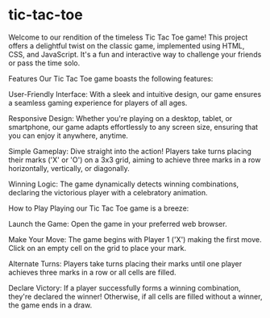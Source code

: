 # tic-tac-toe

Welcome to our rendition of the timeless Tic Tac Toe game! This project offers a delightful twist on the classic game, implemented using HTML, CSS, and JavaScript. It's a fun and interactive way to challenge your friends or pass the time solo.

Features
Our Tic Tac Toe game boasts the following features:

User-Friendly Interface: With a sleek and intuitive design, our game ensures a seamless gaming experience for players of all ages.

Responsive Design: Whether you're playing on a desktop, tablet, or smartphone, our game adapts effortlessly to any screen size, ensuring that you can enjoy it anywhere, anytime.

Simple Gameplay: Dive straight into the action! Players take turns placing their marks ('X' or 'O') on a 3x3 grid, aiming to achieve three marks in a row horizontally, vertically, or diagonally.

Winning Logic: The game dynamically detects winning combinations, declaring the victorious player with a celebratory animation.

How to Play
Playing our Tic Tac Toe game is a breeze:

Launch the Game: Open the game in your preferred web browser.

Make Your Move: The game begins with Player 1 ('X') making the first move. Click on an empty cell on the grid to place your mark.

Alternate Turns: Players take turns placing their marks until one player achieves three marks in a row or all cells are filled.

Declare Victory: If a player successfully forms a winning combination, they're declared the winner! Otherwise, if all cells are filled without a winner, the game ends in a draw.
